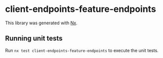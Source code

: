 # client-endpoints-feature-endpoints

This library was generated with [Nx](https://nx.dev).

## Running unit tests

Run `nx test client-endpoints-feature-endpoints` to execute the unit tests.
